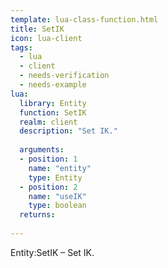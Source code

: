 ```yaml
---
template: lua-class-function.html
title: SetIK
icon: lua-client
tags:
  - lua
  - client
  - needs-verification
  - needs-example
lua:
  library: Entity
  function: SetIK
  realm: client
  description: "Set IK."
  
  arguments:
  - position: 1
    name: "entity"
    type: Entity
  - position: 2
    name: "useIK"
    type: boolean
  returns:
    
---
```


<div class="lua__search__keywords">
Entity:SetIK &#x2013; Set IK.
</div>

